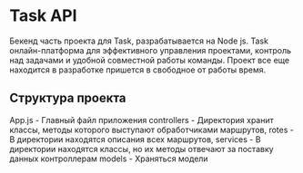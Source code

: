 # Task API

Бекенд часть проекта для Task, разрабатывается на Node js.
Task онлайн-платформа для эффективного управления проектами, контроль над задачами и удобной совместной работы команды.
Проект все еще находится в разработке пришется в свободное от работы время.

## Структура проекта

App.js - Главный файл приложения
controllers - Директория хранит классы, методы которого выступают обработчиками маршрутов,
rotes - В директории находятся описания всех маршрутов,
services - В директории находятся классы, но их методы отвечают за поставку данных контроллерам 
models - Храняться модели
